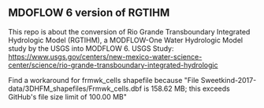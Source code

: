 ## MDOFLOW 6 version of RGTIHM
This repo is about the conversion of Rio Grande Transboundary Integrated Hydrologic Model (RGTIHM), a MODFLOW-One Water Hydrologic Model study by the USGS into MODFLOW 6.
USGS Study: https://www.usgs.gov/centers/new-mexico-water-science-center/science/rio-grande-transboundary-integrated-hydrologic


Find a workaround for frmwk_cells shapefile because "File Sweetkind-2017-data/3DHFM_shapefiles/Frmwk_cells.dbf is 158.62 MB; this exceeds GitHub's file size limit of 100.00 MB"

